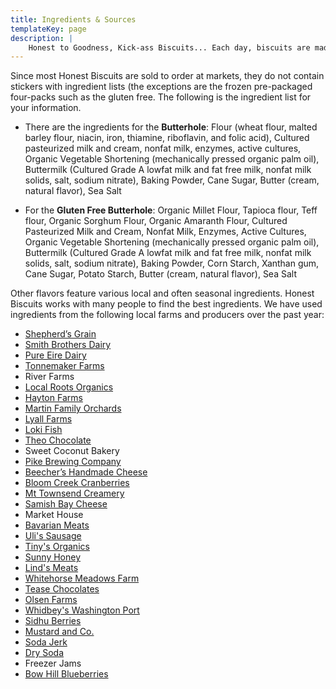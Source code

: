 ```yaml
---
title: Ingredients & Sources
templateKey: page
description: |
    Honest to Goodness, Kick-ass Biscuits... Each day, biscuits are made fresh from local ingredients, the primary being Washington’s Shepherd’s Grain flour. This is the same premium quality, sustainably grown flour used in some of the best local bakeries. We add local dairy products to make a delicious piece of bread that is slightly crunchy on the outside, but light on the inside. A local baker described them as "fluffy clouds of goodness".
---
```

Since most Honest Biscuits are sold to order at markets, they do not contain stickers with ingredient lists (the exceptions are the frozen pre-packaged four-packs such as the gluten free.  The following is the ingredient list for your information.

- There are the ingredients for the **Butterhole**:
Flour (wheat flour, malted barley flour, niacin, iron, thiamine, riboflavin, and folic acid), Cultured pasteurized milk and cream, nonfat milk, enzymes, active cultures, Organic Vegetable Shortening (mechanically pressed organic palm oil), Buttermilk (Cultured Grade A lowfat milk and fat free milk, nonfat milk solids, salt, sodium nitrate), Baking Powder, Cane Sugar, Butter (cream, natural flavor), Sea Salt

- For the **Gluten Free Butterhole**:
Organic Millet Flour, Tapioca flour, Teff flour, Organic Sorghum Flour, Organic Amaranth Flour, Cultured Pasteurized Milk and Cream, Nonfat Milk, Enzymes, Active Cultures, Organic Vegetable Shortening (mechanically pressed organic palm oil), Buttermilk (Cultured Grade A lowfat milk and fat free milk, nonfat milk solids, salt, sodium nitrate), Baking Powder, Corn Starch, Xanthan gum, Cane Sugar, Potato Starch, Butter (cream, natural flavor), Sea Salt 

Other flavors feature various local and often seasonal ingredients.  Honest Biscuits works with many people to find the best ingredients.  We have used ingredients from the following local farms and producers over the past year:

- [Shepherd’s Grain](https://www.shepherdsgrain.com/)
- [Smith Brothers Dairy](https://www.smithbrothersfarms.com/)
- [Pure Eire Dairy](https://www.pureeiredairy.com/)
- [Tonnemaker Farms](http://tonnemaker.com/index.html)
- River Farms
- [Local Roots Organics](http://localrootsfarm.com/)
- [Hayton Farms](http://www.haytonfarmsberries.com/)
- [Martin Family Orchards](https://www.facebook.com/Martin-Family-Orchard-144950508855412/)
- [Lyall Farms](https://www.facebook.com/Lyall-Farms-489650207715012/)
- [Loki Fish](https://www.lokifish.com/)
- [Theo Chocolate](https://www.theochocolate.com/)
- Sweet Coconut Bakery
- [Pike Brewing Company](https://www.pikebrewing.com/)
- [Beecher’s Handmade Cheese](http://beechershandmadecheese.com/)
- [Bloom Creek Cranberries](http://bloomcreekcranberries.com/)
- [Mt Townsend Creamery](https://mttownsendcreamery.com/)
- [Samish Bay Cheese](http://samishbay.com/)
- Market House
- [Bavarian Meats](https://www.bavarianmeats.com/)
- [Uli's Sausage](https://ulisfamoussausage.com/)
- [Tiny's Organics](https://www.facebook.com/TinysOrganic/)
- [Sunny Honey](https://www.sunnyhoneyco.com/)
- [Lind's Meats](http://www.lindsmeats.com/)
- [Whitehorse Meadows Farm](http://whitehorsemeadowsfarm.com/)
- [Tease Chocolates](https://www.teasechocolates.com/)
- [Olsen Farms](http://www.olsencustomfarms.com/)
- [Whidbey's Washington Port](http://whidbeyislandwinery.com/)
- [Sidhu Berries](https://sidhuberries.wordpress.com/)
- [Mustard and Co.](https://www.mustardandco.com/)
- [Soda Jerk](http://www.sodajerksoda.com/)
- [Dry Soda](https://www.drysoda.com/)
- Freezer Jams
- [Bow Hill Blueberries](https://www.bowhillblueberries.com/)
